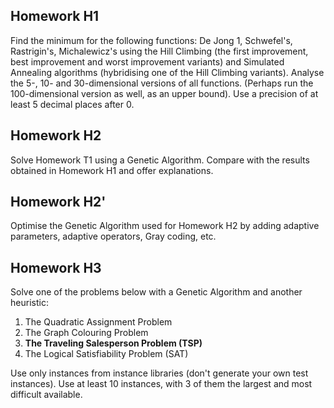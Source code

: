 ## Homework H1
Find the minimum for the following functions: De Jong 1, Schwefel's, Rastrigin's, Michalewicz's
using the Hill Climbing (the first improvement, best improvement and worst improvement variants) and Simulated Annealing algorithms (hybridising one of the Hill Climbing variants).
Analyse the 5-, 10- and 30-dimensional versions of all functions. (Perhaps run the 100-dimensional version as well, as an upper bound). Use a precision of at least 5 decimal places after 0. 

## Homework H2
Solve Homework T1 using a Genetic Algorithm. Compare with the results obtained in Homework H1 and offer explanations.

## Homework H2'
Optimise the Genetic Algorithm used for Homework H2 by adding adaptive parameters, adaptive operators, Gray coding, etc.

## Homework H3
Solve one of the problems below with a Genetic Algorithm and another heuristic:
1. The Quadratic Assignment Problem
2. The Graph Colouring Problem
3. **The Traveling Salesperson Problem (TSP)**
4. The Logical Satisfiability Problem (SAT)

Use only instances from instance libraries (don't generate your own test instances). 
Use at least 10 instances, with 3 of them the largest and most difficult available.
